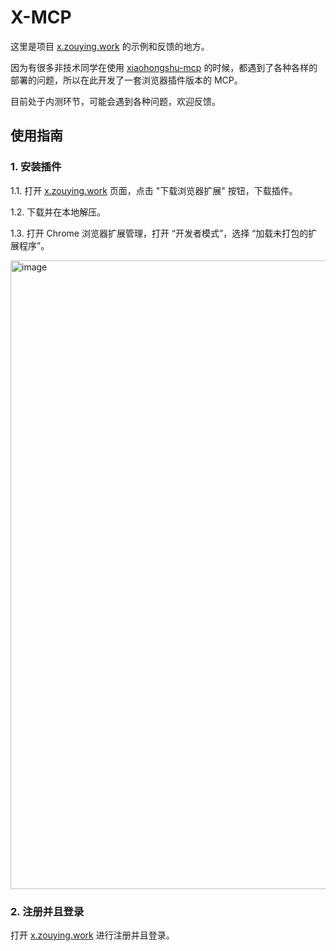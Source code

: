 # X-MCP

这里是项目 [x.zouying.work](https://x.zouying.work/) 的示例和反馈的地方。

因为有很多非技术同学在使用 [xiaohongshu-mcp](https://github.com/xpzouying/xiaohongshu-mcp) 的时候，都遇到了各种各样的部署的问题，所以在此开发了一套浏览器插件版本的 MCP。

目前处于内测环节，可能会遇到各种问题，欢迎反馈。


## 使用指南

### 1. 安装插件

1.1. 打开 [x.zouying.work](https://x.zouying.work/) 页面，点击 "下载浏览器扩展" 按钮，下载插件。

1.2. 下载并在本地解压。

1.3. 打开 Chrome 浏览器扩展管理，打开 “开发者模式”，选择 “加载未打包的扩展程序”。

<img width="2604" height="1006" alt="image" src="https://github.com/user-attachments/assets/5e646991-bbcd-4020-9ab0-12cbdc5cddcd" />


### 2. 注册并且登录

打开 [x.zouying.work](https://x.zouying.work/) 进行注册并且登录。

